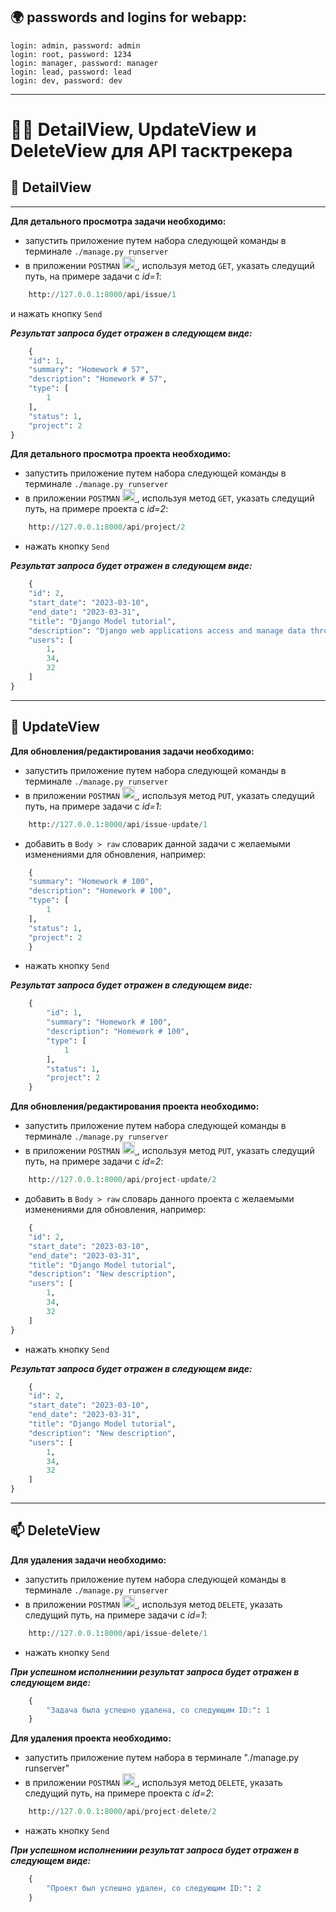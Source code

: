 ## 🌍 passwords and logins for webapp:
```text
login: admin, password: admin
login: root, password: 1234
login: manager, password: manager
login: lead, password: lead
login: dev, password: dev
```


---

 # 🧑‍💻 DetailView, UpdateView и DeleteView для API тасктрекера

 ## 📃 DetailView
---
 **Для детального просмотра задачи необходимо:**

 *  запустить приложение путем набора следующей команды в терминале `./manage.py runserver`
 *  в приложении `POSTMAN` 
  <a href="https://www.postman.com/" target="_blank" rel="noreferrer"> <img src="https://www.svgrepo.com/show/354202/postman-icon.svg" alt="postman" width="20" height="20"/> </a> , используя метод `GET`, указать следущий путь, на примере задачи с *id=1*: 
  
```python
    http://127.0.0.1:8000/api/issue/1
```

и нажать кнопку `Send`

***Результат запроса будет отражен в следующем виде:***

```python
    {
    "id": 1,
    "summary": "Homework # 57",
    "description": "Homework # 57",
    "type": [
        1
    ],
    "status": 1,
    "project": 2
}
```

**Для детального просмотра проекта необходимо:**

 *  запустить приложение путем набора следующей команды в терминале `./manage.py runserver`
 *  в приложении `POSTMAN` <a href="https://www.postman.com/" target="_blank" rel="noreferrer"> <img src="https://www.svgrepo.com/show/354202/postman-icon.svg" alt="postman" width="20" height="20"/> </a>, используя метод `GET`, указать следущий путь, на примере проекта с *id=2*: 

```python
    http://127.0.0.1:8000/api/project/2
```
 * нажать кнопку `Send`

***Результат запроса будет отражен в следующем виде:***

```python
    {
    "id": 2,
    "start_date": "2023-03-10",
    "end_date": "2023-03-31",
    "title": "Django Model tutorial",
    "description": "Django web applications access and manage data through Python objects referred to as models.",
    "users": [
        1,
        34,
        32
    ]
}
```
---
## 📝 UpdateView

**Для обновления/редактирования задачи необходимо:**

 *  запустить приложение путем набора следующей команды в терминале `./manage.py runserver`
 *  в приложении `POSTMAN` <a href="https://www.postman.com/" target="_blank" rel="noreferrer"> <img src="https://www.svgrepo.com/show/354202/postman-icon.svg" alt="postman" width="20" height="20"/> </a>, используя метод `PUT`, указать следущий путь, на примере задачи с *id=1*:
  
```python 
    http://127.0.0.1:8000/api/issue-update/1
```

 *  добавить в `Body > raw` словарик данной задачи с желаемыми изменениями для обновления, например: 

```python
    {
    "summary": "Homework # 100",
    "description": "Homework # 100",
    "type": [
        1
    ],
    "status": 1,
    "project": 2
    }
```

 * нажать кнопку `Send`
  
***Результат запроса будет отражен в следующем виде:***

```python
    {
        "id": 1,
        "summary": "Homework # 100",
        "description": "Homework # 100",
        "type": [
            1
        ],
        "status": 1,
        "project": 2
    }
```

**Для обновления/редактирования проекта необходимо:**

 *  запустить приложение путем набора следующей команды в терминале `./manage.py runserver`
 *  в приложении `POSTMAN` <a href="https://www.postman.com/" target="_blank" rel="noreferrer"> <img src="https://www.svgrepo.com/show/354202/postman-icon.svg" alt="postman" width="20" height="20"/> </a>, используя метод `PUT`, указать следущий путь, на примере задачи с *id=2*: 

```python
    http://127.0.0.1:8000/api/project-update/2
```

 * добавить в `Body > raw` словарь данного проекта с желаемыми изменениями для обновления, например: 

```python
    {
    "id": 2,
    "start_date": "2023-03-10",
    "end_date": "2023-03-31",
    "title": "Django Model tutorial",
    "description": "New description",
    "users": [
        1,
        34,
        32
    ]
}
```

 * нажать кнопку `Send`
  
***Результат запроса будет отражен в следующем виде:***

```python
    {
    "id": 2,
    "start_date": "2023-03-10",
    "end_date": "2023-03-31",
    "title": "Django Model tutorial",
    "description": "New description",
    "users": [
        1,
        34,
        32
    ]
}
```
---
## 📫 DeleteView

**Для удаления задачи необходимо:**

 *  запустить приложение путем набора следующей команды в терминале `./manage.py runserver`
 *  в приложении `POSTMAN` <a href="https://www.postman.com/" target="_blank" rel="noreferrer"> <img src="https://www.svgrepo.com/show/354202/postman-icon.svg" alt="postman" width="20" height="20"/> </a>, используя метод `DELETE`, указать следущий путь, на примере задачи с *id=1*: 
  
```python
    http://127.0.0.1:8000/api/issue-delete/1
```

 * нажать кнопку `Send`

***При успешном исполнениии результат запроса будет отражен в следующем виде:***

```python
    {
        "Задача была успешно удалена, со следующим ID:": 1
    }
```

**Для удаления проекта необходимо:**

 *  запустить приложение путем набора в терминале "./manage.py runserver"
 *  в приложении `POSTMAN` <a href="https://www.postman.com/" target="_blank" rel="noreferrer"> <img src="https://www.svgrepo.com/show/354202/postman-icon.svg" alt="postman" width="20" height="20"/> </a>, используя метод `DELETE`, указать следущий путь, на примере проекта с *id=2*: 
  
```python
    http://127.0.0.1:8000/api/project-delete/2
```

 * нажать кнопку `Send`

***При успешном исполнениии результат запроса будет отражен в следующем виде:***

```python
    {
        "Проект был успешно удален, со следующим ID:": 2
    }
```
